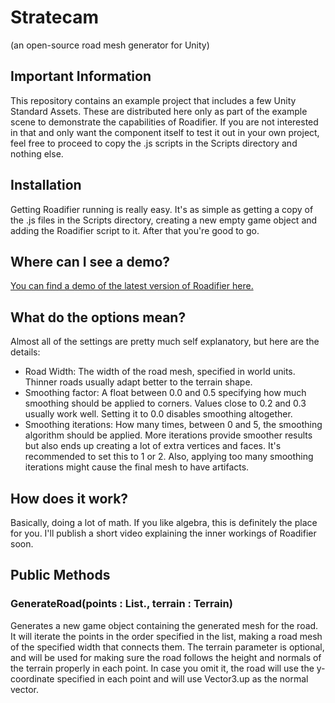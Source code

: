 # Stratecam
(an open-source road mesh generator for Unity)

## Important Information
This repository contains an example project that includes a few Unity Standard Assets. These are distributed here only as part of the example scene to demonstrate the capabilities of Roadifier. If you are not interested in that and only want the component itself to test it out in your own project, feel free to proceed to copy the .js scripts in the Scripts directory and nothing else.

## Installation
Getting Roadifier running is really easy. It's as simple as getting a copy of the .js files in the Scripts directory, creating a new empty game object and adding the Roadifier script to it. After that you're good to go.

## Where can I see a demo?
[You can find a demo of the latest version of Roadifier here.](http://www.windsoftrade.net/roadifier)

## What do the options mean?
Almost all of the settings are pretty much self explanatory, but here are the details:

* Road Width: The width of the road mesh, specified in world units. Thinner roads usually adapt better to the terrain shape.
* Smoothing factor: A float between 0.0 and 0.5 specifying how much smoothing should be applied to corners. Values close to 0.2 and 0.3 usually work well. Setting it to 0.0 disables smoothing altogether.
* Smoothing iterations: How many times, between 0 and 5, the smoothing algorithm should be applied. More iterations provide smoother results but also ends up creating a lot of extra vertices and faces. It's recommended to set this to 1 or 2. Also, applying too many smoothing iterations might cause the final mesh to have artifacts.

## How does it work?
Basically, doing a lot of math. If you like algebra, this is definitely the place for you. I'll publish a short video explaining the inner workings of Roadifier soon.

## Public Methods

### GenerateRoad(points : List.<Vector3>, terrain : Terrain)
Generates a new game object containing the generated mesh for the road. It will iterate the points in the order specified in the list, making a road mesh of the specified width that connects them. The terrain parameter is optional, and will be used for making sure the road follows the height and normals of the terrain properly in each point. In case you omit it, the road will use the y-coordinate specified in each point and will use Vector3.up as the normal vector.